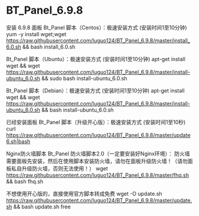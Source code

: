 # BT_Panel_6.9.8



安装 6.9.8 面板
Bt_Panel 脚本（Centos）：极速安装方式 (安装时间1至10分钟)
yum -y install wget;wget https://raw.githubusercontent.com/luguo124/BT_Panel_6.9.8/master/install_6.0.sh && bash install_6.0.sh




Bt_Panel 脚本（Ubuntu）：极速安装方式 (安装时间1至10分钟)
apt-get install wget && wget https://raw.githubusercontent.com/luguo124/BT_Panel_6.9.8/master/install-ubuntu_6.0.sh && sudo bash install-ubuntu_6.0.sh




Bt_Panel 脚本（Debian）：极速安装方式 (安装时间1至10分钟)
apt-get install wget && wget https://raw.githubusercontent.com/luguo124/BT_Panel_6.9.8/master/install-ubuntu_6.0.sh && bash install-ubuntu_6.0.sh




已经安装面板
Bt_Panel 脚本（升级开心版）：极速安装方式 (安装时间1至10秒)
curl https://raw.githubusercontent.com/luguo124/BT_Panel_6.9.8/master/update6.sh|bash




Nginx防火墙脚本
Bt_Panel 防火墙脚本2.0（一定要安装好Nginx环境）：
防火墙需要面板先安装，然后在使用脚本安装防火墙，请勿在面板升级防火墙！（请勿面板私自升级防火墙，否则无法使用！）
wget https://raw.githubusercontent.com/luguo124/BT_Panel_6.9.8/master/fhq.sh && bash fhq.sh




不想使用开心版的，直接使用官方脚本转成免费
wget -O update.sh https://raw.githubusercontent.com/luguo124/BT_Panel_6.9.8/master/update.sh && bash update.sh free
